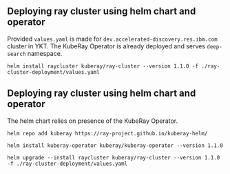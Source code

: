 ## Deploying ray cluster using helm chart and operator

Provided `values.yaml` is made for `dev.accelerated-discovery.res.ibm.com` cluster in YKT.
The KubeRay Operator is already deployed and serves `deep-search` namespace.

```
helm install raycluster kuberay/ray-cluster --version 1.1.0 -f ./ray-cluster-deployment/values.yaml
```


## Deploying ray cluster using helm chart and operator

The helm chart relies on presence of the KubeRay Operator.

```
helm repo add kuberay https://ray-project.github.io/kuberay-helm/

helm install kuberay-operator kuberay/kuberay-operator --version 1.1.0

helm upgrade --install raycluster kuberay/ray-cluster --version 1.1.0 -f ./ray-cluster-deployment/values.yaml

```